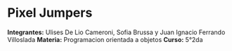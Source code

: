 # Pixel Jumpers
**Integrantes:** Ulises De Lio Cameroni, Sofia Brussa y Juan Ignacio Ferrando Villoslada
**Materia:** Programacion orientada a objetos
**Curso:** 5°2da
